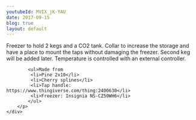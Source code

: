 ```yaml
---
youtubeId: MVIX_jK-YAU
date: 2017-09-15
blog: true
layout: default
---
```

<div class="row">
	<div class="col-lg-10 col-lg-offset-2">
		<div class="youtube" data-embed="{{ page.youtubeId }}"><div class="play-button"></div></div>
	</div>	
</div>

<div class="row">
	<div class="col-md-10 col-md-offset-4">
		<p>
			Freezer to hold 2 kegs and a CO2 tank.  Collar to increase the storage and have a place to mount the taps without damaging the freezer.
			Second keg will be added later.
			Temperature is controlled with an external controller.

			<ul>Made from 
			 <li>Pine 2x10</li>
			 <li>Cherry splines</li>
			 <li>Tap handle: https://www.thingiverse.com/thing:2400630</li>
			 <li>Freezer: Insignia NS-CZ50WH6</li>
			</ul>
		</p>
	</div>
</div>

